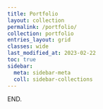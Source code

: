 ```yaml
---
title: Portfolio
layout: collection
permalink: /portfolio/
collection: portfolio
entries_layout: grid
classes: wide
last_modified_at: 2023-02-22
toc: true
sidebar:
  meta: sidebar-meta
  coll: sidebar-collections
---
```


END.
